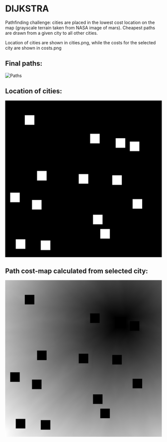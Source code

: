 # DIJKSTRA

Pathfinding challenge: cities are placed in the lowest cost location on the map (grayscale terrain taken from NASA image of mars). Cheapest paths are drawn from a given city to all other cities.

Location of cities are shown in cities.png, while the costs for the selected city are shown in costs.png

## Final paths:
![Paths](solvedMASTER.png)

## Location of cities:
![cities](cities.png)

## Path cost-map calculated from selected city:
![costs](costs.png)
